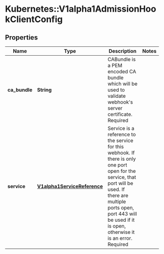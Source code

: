 # Kubernetes::V1alpha1AdmissionHookClientConfig

## Properties
Name | Type | Description | Notes
------------ | ------------- | ------------- | -------------
**ca_bundle** | **String** | CABundle is a PEM encoded CA bundle which will be used to validate webhook&#39;s server certificate. Required | 
**service** | [**V1alpha1ServiceReference**](V1alpha1ServiceReference.md) | Service is a reference to the service for this webhook. If there is only one port open for the service, that port will be used. If there are multiple ports open, port 443 will be used if it is open, otherwise it is an error. Required | 


